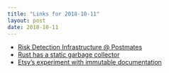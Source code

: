 ```yaml
---
title: "Links for 2018-10-11"
layout: post
date: 2018-10-11
---
```


* [Risk Detection Infrastructure @ Postmates](https://blog.postmates.com/risk-detection-infrastructure-postmates-ce79660850b9)
* [Rust has a static garbage collector](https://words.steveklabnik.com/borrow-checking-escape-analysis-and-the-generational-hypothesis)
* [Etsy’s experiment with immutable documentation](https://codeascraft.com/2018/10/10/etsys-experiment-with-immutable-documentation/)
